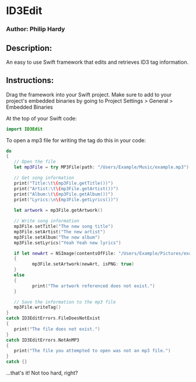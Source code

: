 # ID3Edit
### Author: Philip Hardy

## Description:
An easy to use Swift framework that edits and retrieves ID3 tag information.

## Instructions:
Drag the framework into your Swift project. Make sure to add to your project's
embedded binaries by going to Project Settings > General > Embedded Binaries

At the top of your Swift code:
```swift
import ID3Edit
```

To open a mp3 file for writing the tag do this in your code:
```swift
do
{
   // Open the file
   let mp3File = try MP3File(path: "/Users/Example/Music/example.mp3")

   // Get song information
   print("Title:\t\(mp3File.getTitle())")
   print("Artist:\t\(mp3File.getArtist())")
   print("Album:\t\(mp3File.getAlbum())")
   print("Lyrics:\n\(mp3File.getLyrics())")
                                                   
   let artwork = mp3File.getArtwork()

   // Write song information
   mp3File.setTitle("The new song title")
   mp3File.setArtist("The new artist")
   mp3File.setAlbum("The new album")
   mp3File.setLyrics("Yeah Yeah new lyrics")

   if let newArt = NSImage(contentsOfFile: "/Users/Example/Pictures/example.png")
   {
          mp3File.setArtwork(newArt, isPNG: true)
   }
   else
   {
          print("The artwork referenced does not exist.")
   }

   // Save the information to the mp3 file
   mp3File.writeTag()
}
catch ID3EditErrors.FileDoesNotExist
{
   print("The file does not exist.")
}
catch ID3EditErrors.NotAnMP3
{
   print("The file you attempted to open was not an mp3 file.")
}
catch {}
```
...that's it! Not too hard, right?
